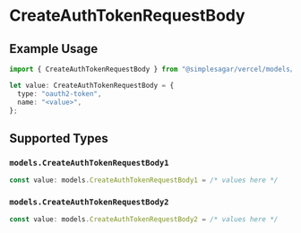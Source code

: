 # CreateAuthTokenRequestBody

## Example Usage

```typescript
import { CreateAuthTokenRequestBody } from "@simplesagar/vercel/models/createauthtokenop.js";

let value: CreateAuthTokenRequestBody = {
  type: "oauth2-token",
  name: "<value>",
};
```

## Supported Types

### `models.CreateAuthTokenRequestBody1`

```typescript
const value: models.CreateAuthTokenRequestBody1 = /* values here */
```

### `models.CreateAuthTokenRequestBody2`

```typescript
const value: models.CreateAuthTokenRequestBody2 = /* values here */
```

